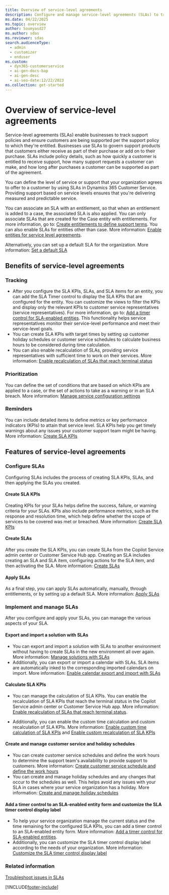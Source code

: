 ```yaml
---
title: Overview of service-level agreements
description: Configure and manage service-level agreements (SLAs) to track support policies and provide customers with measured and predictable service.
ms.date: 04/22/2025
ms.topic: overview
author: Soumyasd27
ms.author: sdas
ms.reviewer: sdas
search.audienceType:
  - admin
  - customizer
  - enduser
ms.custom:
  - dyn365-customerservice
  - ai-gen-docs-bap
  - ai-gen-desc
  - ai-seo-date:12/22/2023
ms.collection: get-started
---
```


# Overview of service-level agreements

Service-level agreements (SLAs) enable businesses to track support policies and ensure customers are being supported per the support policy to which they're entitled. Businesses use SLAs to govern support products that customers either receive as part of their purchase or add on to their purchase. SLAs include policy details, such as how quickly a customer is entitled to receive support, how many support requests a customer can make, and how long after purchases a customer can be supported as part of the agreement.

You can define the level of service or support that your organization agrees to offer to a customer by using SLAs in Dynamics 365 Customer Service. Providing support based on service levels ensures that you're delivering measured and predictable service.

You can associate an SLA with an entitlement, so that when an entitlement is added to a case, the associated SLA is also applied. You can only associate SLAs that are created for the Case entity with entitlements. For more information, go to: [Create entitlements to define support terms](../administer/create-entitlement-define-support-terms-customer.md#create-entitlements-to-define-support-terms). You can also enable SLAs for entities other than case. More information: [Enable entities for service level agreements](../administer/enable-entities-service-level-agreements.md#enable-entities-for-service-level-agreements).

Alternatively, you can set up a default SLA for the organization. More information: [Set a default SLA](../administer/apply-slas.md#set-a-default-sla)

## Benefits of service-level agreements

### Tracking

- After you configure the SLA KPIs, SLAs, and SLA items for an entity, you can add the SLA Timer control to display the SLA KPIs that are configured for the entity. You can customize the views to filter the KPIs and display only the relevant KPIs to customer service representatives (service representatives). For more information, go to: [Add a timer control for SLA-enabled entities](../administer/add-timer-control-case-form-track-time-against-sla.md#add-a-timer-control-for-sla-enabled-entities). This functionality helps service representatives monitor their service-level performance and meet their service-level goals.
- You can create SLA KPIs with target times by setting up customer holiday schedules or customer service schedules to calculate business hours to be considered during time calculation. 
- You can also enable recalculation of SLAs, providing service representatives with sufficient time to work on their services. More information: [Enable recalculation of SLAs that reach terminal status](../administer/enable-sla-recalculation.md#enable-recalculation-of-slas-that-reach-terminal-status)

### Prioritization

You can define the set of conditions that are based on which KPIs are applied to a case, or the set of actions to take as a warning or in an SLA breach. More information: [Manage service configuration settings](/power-platform/admin/system-settings-dialog-box-service-tab)

### Reminders

You can include detailed items to define metrics or key performance indicators (KPIs) to attain that service level. SLA KPIs help you get timely warnings about any issues your customer support team might be having. More information: [Create SLA KPIs](../administer/define-service-level-agreements.md#create-sla-kpis)

## Features of service-level agreements

### Configure SLAs

Configuring SLAs includes the process of creating SLA KPIs, SLAs, and then applying the SLAs you created.

#### Create SLA KPIs

Creating KPIs for your SLAs helps define the success, failure, or warning criteria for your SLAs. KPIs also include performance metrics, such as the response and resolution time, which help define whether the scope of services to be covered was met or breached. More information: [Create SLA KPIs <a name="create-sla-kpis"></a>](../administer/define-service-level-agreements.md)

#### Create SLAs

After you create the SLA KPIs, you can create SLAs from the Copilot Service admin center or Customer Service Hub app. Creating an SLA includes creating an SLA and SLA item, configuring actions for the SLA item, and then activating the SLA. More information: [Create SLAs <a name="create-slas"></a>](../administer/define-service-level-agreements.md)

#### Apply SLAs

As a final step, you can apply SLAs automatically, manually, through entitlements, or by setting up a default SLA. More information: [Apply SLAs](../administer/apply-slas.md#apply-slas)

### Implement and manage SLAs

After you configure and apply your SLAs, you can manage the various aspects of your SLA.

#### Export and import a solution with SLAs

- You can export and import a solution with SLAs to another environment without having to create SLAs in the new environment all over again. More information: [Manage solutions with SLAs](../administer/manage-solution.md)
- Additionally, you can export or import a calendar with SLAs. SLA items are automatically inked to the corresponding imported calendars on import. More information: [Enable calendar export and import with SLAs](../administer/export-import-solution.md#enable-calendar-export-and-import-with-slas)

#### Calculate SLA KPIs

- You can manage the calculation of SLA KPIs. You can enable the recalculation of SLA KPIs that reach the terminal status in the Copilot Service admin center or Customer Service Hub app. More information: [Enable recalculation of SLAs that reach terminal status](../administer/enable-sla-recalculation.md#enable-recalculation-of-slas-that-reach-terminal-status). 

- Additionally, you can enable the custom time calculation and custom recalculation of SLA KPIs. More information: [Enable custom time calculation of SLA KPIs](../administer/enable-sla-custom-time-calculation.md#enable-custom-time-calculation-of-sla-kpis) and [Enable custom recalculation of SLA KPIs](../administer/enable-sla-force-recalculation.md#enable-custom-recalculation-of-sla-kpis)

#### Create and manage customer service and holiday schedules

- You can create customer service schedules and define the work hours to determine the support team's availability to provide support to customers. More information: [Create customer service schedule and define the work hours](../administer/create-customer-service-schedule-define-work-hours.md#create-customer-service-schedule-and-define-the-work-hours)
- You can create and manage holiday schedules and any changes that occur to the schedules as well. This helps avoid any issues with your SLA in cases where your service organization has a holiday. More information: [Create and manage holiday schedules](../administer/set-up-holiday-schedule.md#create-and-manage-holiday-schedules)

#### Add a timer control to an SLA-enabled entity form and customize the SLA timer control display label

- To help your service organization manage the current status and the time remaining for the configured SLA KPIs, you can add a timer control to an SLA-enabled entity form. More information: [Add a timer control for SLA-enabled entities](../administer/add-timer-control-case-form-track-time-against-sla.md#add-a-timer-control-for-sla-enabled-entities). 
- Additionally, you can customize the SLA timer control display label according to the needs of your organization. More information: [Customize the SLA timer control display label](../administer/add-timer-control-case-form-track-time-against-sla.md#customize-the-sla-timer-control-display-label)


### Related information

[Troubleshoot issues in SLAs](../troubleshoot-sla-issues.md)  


[!INCLUDE[footer-include](../../includes/footer-banner.md)]
